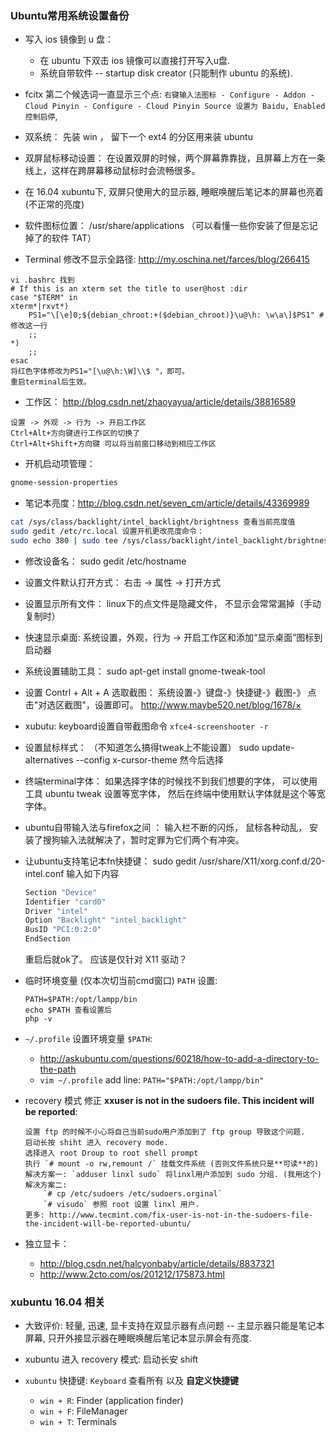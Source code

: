 ### Ubuntu常用系统设置备份
* 写入 ios 镜像到 u 盘：
	* 在 ubuntu 下双击 ios 镜像可以直接打开写入u盘. 
	* 系统自带软件 -- startup disk creator (只能制作 ubuntu 的系统).

* fcitx 第二个候选词一直显示三个点: `右键输入法图标 - Configure - Addon - Cloud Pinyin - Configure - Cloud Pinyin Source 设置为 Baidu, Enabled 控制启停`, 

* 双系统： 先装 win ， 留下一个 ext4 的分区用来装 ubuntu

* 双屏鼠标移动设置： 在设置双屏的时候，两个屏幕靠靠拢，且屏幕上方在一条线上，这样在跨屏幕移动鼠标时会流畅很多。

* 在 16.04 xubuntu下, 双屏只使用大的显示器, 睡眠唤醒后笔记本的屏幕也亮着(不正常的亮度)

* 软件图标位置： /usr/share/applications （可以看懂一些你安装了但是忘记掉了的软件 TAT） 

* Terminal 修改不显示全路径: http://my.oschina.net/farces/blog/266415
```
vi .bashrc 找到
# If this is an xterm set the title to user@host :dir
case "$TERM" in
xterm*|rxvt*)
    PS1="\[\e]0;${debian_chroot:+($debian_chroot)}\u@\h: \w\a\]$PS1" # 修改这一行
    ;;
*)
    ;;
esac
将红色字体修改为PS1="[\u@\h:\W]\\$ "，即可。
重启terminal后生效。
```

* 工作区： http://blog.csdn.net/zhaoyayua/article/details/38816589
```
设置 -> 外观 -> 行为 -> 开启工作区
Ctrl+Alt+方向键进行工作区的切换了
Ctrl+Alt+Shift+方向键 可以将当前窗口移动到相应工作区
```

* 开机启动项管理：
```bash
gnome-session-properties
```

* 笔记本亮度：http://blog.csdn.net/seven_cm/article/details/43369989
```bash
cat /sys/class/backlight/intel_backlight/brightness 查看当前亮度值
sudo gedit /etc/rc.local 设置开机更改亮度命令：
sudo echo 380 | sudo tee /sys/class/backlight/intel_backlight/brightness
```

* 修改设备名： sudo gedit /etc/hostname

* 设置文件默认打开方式： 右击 -> 属性 -> 打开方式
* 设置显示所有文件： linux下的点文件是隐藏文件， 不显示会常常漏掉（手动复制时） 

* 快速显示桌面:  系统设置，外观，行为 -> 开启工作区和添加“显示桌面”图标到启动器

* 系统设置辅助工具： sudo apt-get install gnome-tweak-tool

* 设置 Contrl + Alt + A 选取截图： 系统设置-》键盘-》快捷键-》截图-》 点击"对选区截图"，设置即可。 http://www.maybe520.net/blog/1678/×

* xubutu: keyboard设置自带截图命令  `xfce4-screenshooter -r`

* 设置鼠标样式： （不知道怎么搞得tweak上不能设置） sudo update-alternatives --config x-cursor-theme 然今后选择

* 终端terminal字体： 如果选择字体的时候找不到我们想要的字体， 可以使用工具 ubuntu tweak 设置等宽字体， 然后在终端中使用默认字体就是这个等宽字体。

* ubuntu自带输入法与firefox之间 ： 输入栏不断的闪烁， 鼠标各种动乱， 安装了搜狗输入法就解决了，暂时定罪为它们两个有冲突。

* 让ubuntu支持笔记本fn快捷键： sudo gedit /usr/share/X11/xorg.conf.d/20-intel.conf 输入如下内容
    ```bash
    Section "Device"
    Identifier "card0"
    Driver "intel"
    Option "Backlight" "intel_backlight"
    BusID "PCI:0:2:0"
    EndSection
    ```
	重启后就ok了。 应该是仅针对 X11 驱动？

* 临时环境变量 (仅本次切当前cmd窗口) `PATH` 设置:
    ```
    PATH=$PATH:/opt/lampp/bin
    echo $PATH 查看设置后
    php -v
    ```

* `~/.profile` 设置环境变量 `$PATH`: 
    * http://askubuntu.com/questions/60218/how-to-add-a-directory-to-the-path
    * `vim ~/.profile` add line: `PATH="$PATH:/opt/lampp/bin"`

* recovery 模式 修正 **xxuser is not in the sudoers file. This incident will be reported**:
    ```
    设置 ftp 的时候不小心将自己当前sudo用户添加到了 ftp group 导致这个问题.
    启动长按 shiht 进入 recovery mode.
    选择进入 root Droup to root shell prompt
    执行 `# mount -o rw,remount /` 挂载文件系统 (否则文件系统只是**可读**的)
    解决方案一: `adduser linxl sudo` 将linxl用户添加到 sudo 分组. (我用这个)
    解决方案二: 
        `# cp /etc/sudoers /etc/sudoers.orginal`
        `# visudo` 参照 root 设置 linxl 用户.
    更多: http://www.tecmint.com/fix-user-is-not-in-the-sudoers-file-the-incident-will-be-reported-ubuntu/
    ```

* 独立显卡：
    * http://blog.csdn.net/halcyonbaby/article/details/8837321
    * http://www.2cto.com/os/201212/175873.html


### xubuntu 16.04 相关
* 大致评价: 轻量, 迅速, 显卡支持在双显示器有点问题 -- 主显示器只能是笔记本屏幕, 只开外接显示器在睡眠唤醒后笔记本显示屏会有亮度.

* xubuntu 进入 recovery 模式: 启动长安 shift

* `xubuntu` 快捷键: `Keyboard` 查看所有 以及 **自定义快捷键**
    * `win + R`: Finder (application finder)
    * `win + F`: FileManager
    * `win + T`: Terminals
